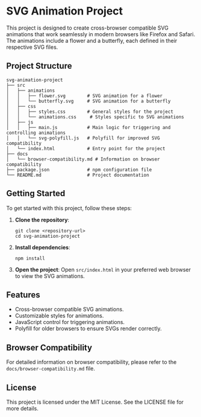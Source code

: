 # SVG Animation Project

This project is designed to create cross-browser compatible SVG animations that work seamlessly in modern browsers like Firefox and Safari. The animations include a flower and a butterfly, each defined in their respective SVG files.

## Project Structure

```
svg-animation-project
├── src
│   ├── animations
│   │   ├── flower.svg        # SVG animation for a flower
│   │   └── butterfly.svg     # SVG animation for a butterfly
│   ├── css
│   │   ├── styles.css        # General styles for the project
│   │   └── animations.css     # Styles specific to SVG animations
│   ├── js
│   │   ├── main.js           # Main logic for triggering and controlling animations
│   │   └── svg-polyfill.js   # Polyfill for improved SVG compatibility
│   └── index.html            # Entry point for the project
├── docs
│   └── browser-compatibility.md # Information on browser compatibility
├── package.json              # npm configuration file
└── README.md                 # Project documentation
```

## Getting Started

To get started with this project, follow these steps:

1. **Clone the repository**:
   ```
   git clone <repository-url>
   cd svg-animation-project
   ```

2. **Install dependencies**:
   ```
   npm install
   ```

3. **Open the project**:
   Open `src/index.html` in your preferred web browser to view the SVG animations.

## Features

- Cross-browser compatible SVG animations.
- Customizable styles for animations.
- JavaScript control for triggering animations.
- Polyfill for older browsers to ensure SVGs render correctly.

## Browser Compatibility

For detailed information on browser compatibility, please refer to the `docs/browser-compatibility.md` file.

## License

This project is licensed under the MIT License. See the LICENSE file for more details.